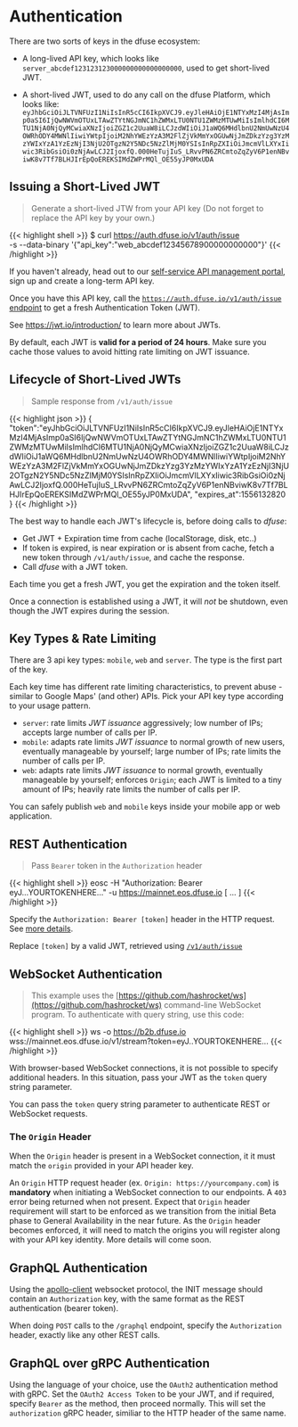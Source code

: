# Authentication

There are two sorts of keys in the dfuse ecosystem:

* A long-lived API key, which looks like `server_abcdef123123123000000000000000000`, used to get short-lived JWT.

* A short-lived JWT, used to do any call on the dfuse Platform, which looks like: `eyJhbGciOiJLTVNFUzI1NiIsInR5cCI6IkpXVCJ9.eyJleHAiOjE1NTYxMzI4MjAsImp0aSI6IjQwNWVmOTUxLTAwZTYtNGJmNC1hZWMxLTU0NTU1ZWMzMTUwMiIsImlhdCI6MTU1NjA0NjQyMCwiaXNzIjoiZGZ1c2UuaW8iLCJzdWIiOiJ1aWQ6MHdlbnU2NmUwNzU4OWRhODY4MWNlIiwiYWtpIjoiM2NhYWEzYzA3M2FlZjVkMmYxOGUwNjJmZDkzYzg3YzMzYWIxYzA1YzEzNjI3NjU2OTgzN2Y5NDc5NzZlMjM0YSIsInRpZXIiOiJmcmVlLXYxIiwic3RibGsiOi0zNjAwLCJ2IjoxfQ.000HeTujIuS_LRvvPN6ZRCmtoZqZyV6P1enNBviwK8v7Tf7BLHJIrEpQoEREKSIMdZWPrMQl_OE55yJP0MxUDA`

## Issuing a Short-Lived JWT

> Generate a short-lived JTW from your API key (Do not forget to replace the API key by your own.)

{{< highlight shell >}}
$ curl https://auth.dfuse.io/v1/auth/issue \
       -s --data-binary '{"api_key":"web_abcdef12345678900000000000"}'
{{< /highlight >}}

If you haven't already, head out to our
[self-service API management portal](https://app.dfuse.io), sign up
and create a long-term API key.

Once you have this API key, call the
[`https://auth.dfuse.io/v1/auth/issue` endpoint](#post-v1-auth-issue)
to get a fresh Authentication Token (JWT).

See <a href="https://jwt.io/introduction/" target="_blank">https://jwt.io/introduction/</a> to learn more about JWTs.

By default, each JWT is **valid for a period of 24 hours**. Make sure
you cache those values to avoid hitting rate limiting on JWT issuance.

## Lifecycle of Short-Lived JWTs

> Sample response from `/v1/auth/issue`

{{< highlight json >}}
{
  "token":"eyJhbGciOiJLTVNFUzI1NiIsInR5cCI6IkpXVCJ9.eyJleHAiOjE1NTYxMzI4MjAsImp0aSI6IjQwNWVmOTUxLTAwZTYtNGJmNC1hZWMxLTU0NTU1ZWMzMTUwMiIsImlhdCI6MTU1NjA0NjQyMCwiaXNzIjoiZGZ1c2UuaW8iLCJzdWIiOiJ1aWQ6MHdlbnU2NmUwNzU4OWRhODY4MWNlIiwiYWtpIjoiM2NhYWEzYzA3M2FlZjVkMmYxOGUwNjJmZDkzYzg3YzMzYWIxYzA1YzEzNjI3NjU2OTgzN2Y5NDc5NzZlMjM0YSIsInRpZXIiOiJmcmVlLXYxIiwic3RibGsiOi0zNjAwLCJ2IjoxfQ.000HeTujIuS_LRvvPN6ZRCmtoZqZyV6P1enNBviwK8v7Tf7BLHJIrEpQoEREKSIMdZWPrMQl_OE55yJP0MxUDA",
  "expires_at":1556132820
}
{{< /highlight >}}

The best way to handle each JWT's lifecycle is, before doing calls to _dfuse_:

* Get JWT + Expiration time from cache (localStorage, disk, etc..)
* If token is expired, is near expiration or is absent from cache, fetch a new token through `/v1/auth/issue`, and cache the response.
* Call _dfuse_ with a JWT token.

Each time you get a fresh JWT, you get the expiration and the token itself.

Once a connection is established using a JWT, it will *not* be shutdown, even though the JWT expires during the session.

## Key Types & Rate Limiting

There are 3 api key types: `mobile`, `web` and `server`. The type is the first part of the key.

Each key time has different rate limiting characteristics, to prevent abuse - similar to Google Maps' (and other) APIs. Pick your API key type according to your usage pattern.

* `server`: rate limits _JWT issuance_ aggressively; low number of IPs; accepts large number of calls per IP.
* `mobile`: adapts rate limits _JWT issuance_ to normal growth of new users, eventually manageable by yourself; large number of IPs; rate limits the number of calls per IP.
* `web`: adapts rate limits _JWT issuance_ to normal growth, eventually manageable by yourself; enforces `Origin`; each JWT is limited to a tiny amount of IPs; heavily rate limits the number of calls per IP.

You can safely publish `web` and `mobile` keys inside your mobile app or web application.

## REST Authentication

> Pass `Bearer` token in the `Authorization` header

{{< highlight shell >}}
eosc -H "Authorization: Bearer eyJ...YOURTOKENHERE..." -u https://mainnet.eos.dfuse.io [ ... ]
{{< /highlight >}}

Specify the `Authorization: Bearer [token]` header in the HTTP request. See [more details](https://developer.mozilla.org/en-US/docs/Web/HTTP/Headers/Authorization).

Replace `[token]` by a valid JWT, retrieved using [`/v1/auth/issue`](#post-v1-auth-issue)

## WebSocket Authentication

> This example uses the [https://github.com/hashrocket/ws](https://github.com/hashrocket/ws) command-line WebSocket program.
> To authenticate with query string, use this code:

{{< highlight shell >}}
ws -o https://b2b.dfuse.io wss://mainnet.eos.dfuse.io/v1/stream?token=eyJ..YOURTOKENHERE...
{{< /highlight >}}

With browser-based WebSocket connections, it is not possible to specify additional headers. In this situation, pass your JWT as the `token` query string parameter.

You can pass the `token` query string parameter to authenticate REST or WebSocket requests.

### The `Origin` Header

When the `Origin` header is present in a WebSocket connection, it it must match the `origin` provided in your API header key.

An `Origin` HTTP request header (ex. `Origin: https://yourcompany.com`) is **mandatory** when initiating a WebSocket connection to our endpoints. A `403` error being returned when not present. Expect that `Origin` header requirement will start to be enforced as we transition from the initial Beta phase to General Availability in the near future. As the `Origin` header becomes enforced, it will need to match the origins you will register along with your API key identity. More details will come soon.

## GraphQL Authentication

Using the [apollo-client](https://www.apollographql.com/docs/react/) websocket protocol, the INIT message should
contain an `Authorization` key, with the same format as the REST
authentication (bearer token).

When doing `POST` calls to the `/graphql` endpoint, specify the
`Authorization` header, exactly like any other REST calls.

## GraphQL over gRPC Authentication

Using the language of your choice, use the `OAuth2` authentication
method with gRPC.  Set the `OAuth2 Access Token` to be your JWT, and
if required, specify `Bearer` as the method, then proceed normally.
This will set the `authorization` gRPC header, similiar to the HTTP
header of the same name.
